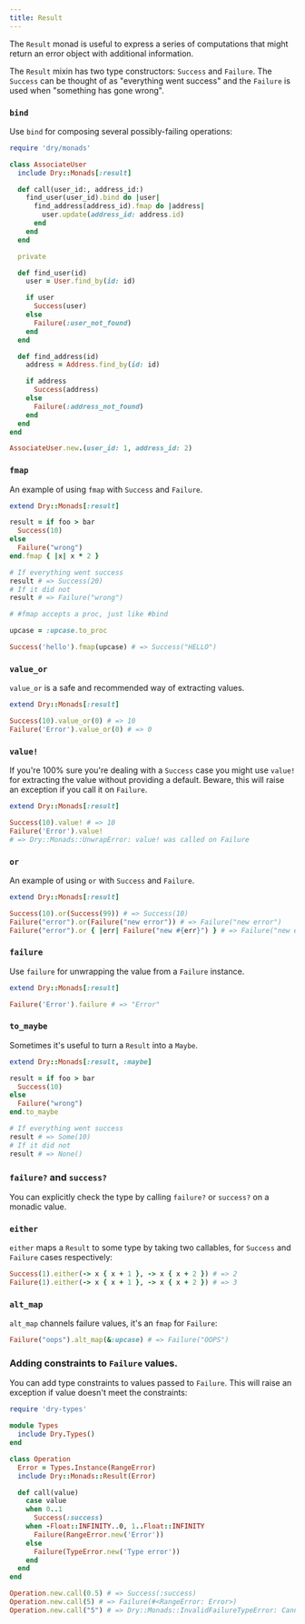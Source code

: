 ```yaml
---
title: Result
---
```


The `Result` monad is useful to express a series of computations that might
return an error object with additional information.

The `Result` mixin has two type constructors: `Success` and `Failure`. The `Success`
can be thought of as "everything went success" and the `Failure` is used when
"something has gone wrong".

### `bind`

Use `bind` for composing several possibly-failing operations:

```ruby
require 'dry/monads'

class AssociateUser
  include Dry::Monads[:result]

  def call(user_id:, address_id:)
    find_user(user_id).bind do |user|
      find_address(address_id).fmap do |address|
        user.update(address_id: address.id)
      end
    end
  end

  private

  def find_user(id)
    user = User.find_by(id: id)

    if user
      Success(user)
    else
      Failure(:user_not_found)
    end
  end

  def find_address(id)
    address = Address.find_by(id: id)

    if address
      Success(address)
    else
      Failure(:address_not_found)
    end
  end
end

AssociateUser.new.(user_id: 1, address_id: 2)
```

### `fmap`

An example of using `fmap` with `Success` and `Failure`.

```ruby
extend Dry::Monads[:result]

result = if foo > bar
  Success(10)
else
  Failure("wrong")
end.fmap { |x| x * 2 }

# If everything went success
result # => Success(20)
# If it did not
result # => Failure("wrong")

# #fmap accepts a proc, just like #bind

upcase = :upcase.to_proc

Success('hello').fmap(upcase) # => Success("HELLO")
```

### `value_or`

`value_or` is a safe and recommended way of extracting values.

```ruby
extend Dry::Monads[:result]

Success(10).value_or(0) # => 10
Failure('Error').value_or(0) # => 0
```

### `value!`

If you're 100% sure you're dealing with a `Success` case you might use `value!` for extracting the value without providing a default. Beware, this will raise an exception if you call it on `Failure`.

```ruby
extend Dry::Monads[:result]

Success(10).value! # => 10
Failure('Error').value!
# => Dry::Monads::UnwrapError: value! was called on Failure
```

### `or`

An example of using `or` with `Success` and `Failure`.

```ruby
extend Dry::Monads[:result]

Success(10).or(Success(99)) # => Success(10)
Failure("error").or(Failure("new error")) # => Failure("new error")
Failure("error").or { |err| Failure("new #{err}") } # => Failure("new error")
```

### `failure`

Use `failure` for unwrapping the value from a `Failure` instance.

```ruby
extend Dry::Monads[:result]

Failure('Error').failure # => "Error"
```

### `to_maybe`

Sometimes it's useful to turn a `Result` into a `Maybe`.

```ruby
extend Dry::Monads[:result, :maybe]

result = if foo > bar
  Success(10)
else
  Failure("wrong")
end.to_maybe

# If everything went success
result # => Some(10)
# If it did not
result # => None()
```

### `failure?` and `success?`

You can explicitly check the type by calling `failure?` or `success?` on a monadic value.

### `either`

`either` maps a `Result` to some type by taking two callables, for `Success` and `Failure` cases respectively:

```ruby
Success(1).either(-> x { x + 1 }, -> x { x + 2 }) # => 2
Failure(1).either(-> x { x + 1 }, -> x { x + 2 }) # => 3
```

### `alt_map`

`alt_map` channels failure values, it's an `fmap` for `Failure`:

```ruby
Failure("oops").alt_map(&:upcase) # => Failure("OOPS")
```

### Adding constraints to `Failure` values.
You can add type constraints to values passed to `Failure`. This will raise an exception if value doesn't meet the constraints:

```ruby
require 'dry-types'

module Types
  include Dry.Types()
end

class Operation
  Error = Types.Instance(RangeError)
  include Dry::Monads::Result(Error)

  def call(value)
    case value
    when 0..1
      Success(:success)
    when -Float::INFINITY..0, 1..Float::INFINITY
      Failure(RangeError.new('Error'))
    else
      Failure(TypeError.new('Type error'))
    end
  end
end

Operation.new.call(0.5) # => Success(:success)
Operation.new.call(5) # => Failure(#<RangeError: Error>)
Operation.new.call("5") # => Dry::Monads::InvalidFailureTypeError: Cannot create Failure from #<TypeError: Type error>, it doesn't meet the constraints
```
